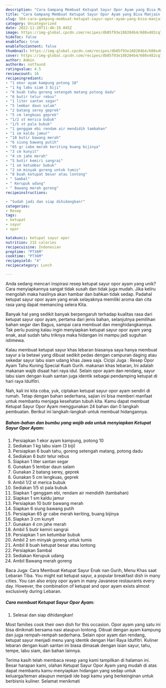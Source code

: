 ```yaml
---
description: "Cara Gampang Membuat Ketupat Sayur Opor Ayam yang Bisa Manjain Lidah"
title: "Cara Gampang Membuat Ketupat Sayur Opor Ayam yang Bisa Manjain Lidah"
slug: 564-cara-gampang-membuat-ketupat-sayur-opor-ayam-yang-bisa-manjain-lidah
category: Uncategorized
date: 2022-11-28T11:46:19.045Z
image: https://img-global.cpcdn.com/recipes/db05f93e188204b4/680x482cq70/ketupat-sayur-opor-ayam-foto-resep-utama.jpg
hideToc: false
enableToc: true
enableTocContent: false
thumbnail: https://img-global.cpcdn.com/recipes/db05f93e188204b4/680x482cq70/ketupat-sayur-opor-ayam-foto-resep-utama.jpg
cover: https://img-global.cpcdn.com/recipes/db05f93e188204b4/680x482cq70/ketupat-sayur-opor-ayam-foto-resep-utama.jpg
author: Admin
authorAv: notfound
ratingvalue: 4.5
reviewcount: 16
recipeingredient:
- "1 ekor ayam kampung potong 10"
- "1 kg labu siam 3 biji"
- "6 buah tahu goreng setengah matang potong dadu"
- "6 butir telur rebus"
- "1 liter santan segar"
- "5 lembar daun salam"
- "2 batang serey geprek"
- "5 cm lengkuas geprek"
- "1/2 st merica bubuk"
- "1/5 st pala bubuk"
- "1 genggam ebi rendam air mendidih tambahan"
- "1 sm kaldu jamur"
- "10 butir bawang merah"
- "6 siung bawang putih"
- "65 gr cabe merah keriting buang bijinya"
- "3 cm kunyit"
- "4 cm jahe merah"
- "5 butir kemiri sangrai"
- "1 sm ketumbar bubuk"
- "2 sm minyak goreng untuk tumis"
- "8 buah ketupat besar atau lontong"
- " Sambal"
- " Kerupuk udang"
- " Bawang merah goreng"
recipeinstructions:

- "Sudah jadi dan siap dihidangkan!"
categories:
- Resep
tags:
- ketupat
- sayur
- opor

katakunci: ketupat sayur opor 
nutrition: 215 calories
recipecuisine: Indonesian
preptime: "PT36M"
cooktime: "PT36M"
recipeyield: "4"
recipecategory: Lunch

---
```





Anda sedang mencari inspirasi resep ketupat sayur opor ayam yang unik? Cara menyiapkannya sangat tidak susah dan tidak juga mudah. Jika keliru mengolah maka hasilnya akan hambar dan bahkan tidak sedap. Padahal ketupat sayur opor ayam yang enak selayaknya memiliki aroma dan cita rasa yang dapat memancing selera Kita.





Banyak hal yang sedikit banyak berpengaruh terhadap kualitas rasa dari ketupat sayur opor ayam, pertama dari jenis bahan, selanjutnya pemilihan bahan segar dan Bagus, sampai cara membuat dan menghidangkannya. Tak perlu pusing kalau ingin menyiapkan ketupat sayur opor ayam yang enak,      asal sudah tahu triknya maka hidangan ini mampu jadi suguhan istimewa.














Kalau membuat ketupat sayur khas lebaran biasanya saya hanya membuat sayur a la betawi yang dibuat sedikit pedas dengan campuran daging atau sekedar sayur labu siam udang khas Jawa saja. Cicipi Juga : Resep Opor Ayam Tahu Kuning Special Kuah Gurih. makanan khas lebaran, Ini adalah makanan wajib disaat hari raya idul. Selain opor ayam dan rendang, sayur labu siam dengan kuah santan juga identik sebagai pendamping ketupat di hari raya Idulfitri.






Nah, kali ini kita coba, yuk, ciptakan ketupat sayur opor ayam sendiri di rumah. Tetap dengan bahan sederhana, sajian ini bisa memberi manfaat untuk membantu menjaga kesehatan tubuh kita. Kamu dapat membuat Ketupat Sayur Opor Ayam menggunakan 24 bahan dan 0 langkah pembuatan. Berikut ini langkah-langkah untuk membuat hidangannya.

<!--inarticleads1-->

##### Bahan-bahan dan bumbu yang wajib ada untuk menyiapkan Ketupat Sayur Opor Ayam:

1. Persiapkan 1 ekor ayam kampung, potong 10
1. Sediakan 1 kg labu siam (3 biji)
1. Persiapkan 6 buah tahu, goreng setengah matang, potong dadu
1. Sediakan 6 butir telur rebus
1. Siapkan 1 liter santan segar
1. Gunakan 5 lembar daun salam
1. Gunakan 2 batang serey, geprek
1. Gunakan 5 cm lengkuas, geprek
1. Ambil 1/2 st merica bubuk
1. Sediakan 1/5 st pala bubuk
1. Siapkan 1 genggam ebi, rendam air mendidih (tambahan)
1. Siapkan 1 sm kaldu jamur
1. Persiapkan 10 butir bawang merah
1. Siapkan 6 siung bawang putih
1. Persiapkan 65 gr cabe merah keriting, buang bijinya
1. Siapkan 3 cm kunyit
1. Gunakan 4 cm jahe merah
1. Ambil 5 butir kemiri sangrai
1. Persiapkan 1 sm ketumbar bubuk
1. Ambil 2 sm minyak goreng untuk tumis
1. Ambil 8 buah ketupat besar atau lontong
1. Persiapkan  Sambal
1. Sediakan  Kerupuk udang
1. Ambil  Bawang merah goreng


Baca Juga: Cara Membuat Ketupat Sayur Enak nan Gurih, Menu Khas saat Lebaran Tiba. You might eat ketupat sayur, a popular breakfast dish in many cities. You can also enjoy opor ayam in many Javanese restaurants every day. However, the combination of ketupat and opor ayam exists almost exclusively during Lebaran. 

<!--inarticleads2-->

##### Cara membuat Ketupat Sayur Opor Ayam:


1. Selesai dan siap dihidangkan!

Most families cook their own dish for this occasion. Opor ayam yang satu ini bisa dinikmati bersama nasi ataupun lontong. Dibuat dengan ayam kampung dan juga rempah-rempah sederhana. Selain opor ayam dan rendang, ketupat sayur menjadi menu yang identik dengan Hari Raya Idulfitri. Kuliner lebaran dengan kuah santan ini biasa dimasak dengan isian sayur, tahu, tempe, labu siam, dan bahan lainnya. 

Terima kasih telah membaca resep yang kami tampilkan di halaman ini. Besar harapan kami, olahan Ketupat Sayur Opor Ayam yang mudah di atas dapat membantu kamu menyiapkan hidangan yang sedap untuk keluarga/teman ataupun menjadi ide bagi kamu yang berkeinginan untuk berbisnis kuliner. Selamat menikmati
